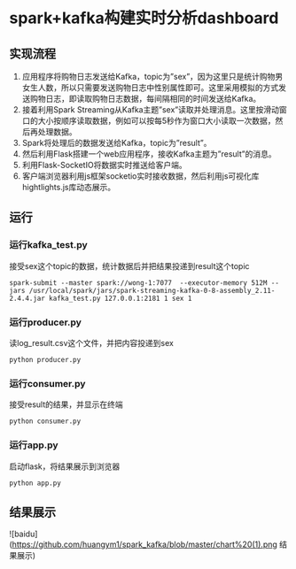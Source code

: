 # spark+kafka构建实时分析dashboard
## 实现流程
1. 应用程序将购物日志发送给Kafka，topic为”sex”，因为这里只是统计购物男女生人数，所以只需要发送购物日志中性别属性即可。这里采用模拟的方式发送购物日志，即读取购物日志数据，每间隔相同的时间发送给Kafka。
2. 接着利用Spark Streaming从Kafka主题”sex”读取并处理消息。这里按滑动窗口的大小按顺序读取数据，例如可以按每5秒作为窗口大小读取一次数据，然后再处理数据。
3. Spark将处理后的数据发送给Kafka，topic为”result”。
4. 然后利用Flask搭建一个web应用程序，接收Kafka主题为”result”的消息。
5. 利用Flask-SocketIO将数据实时推送给客户端。
6. 客户端浏览器利用js框架socketio实时接收数据，然后利用js可视化库hightlights.js库动态展示。
## 运行
### 运行kafka_test.py
接受sex这个topic的数据，统计数据后并把结果投递到result这个topic
```
spark-submit --master spark://wong-1:7077  --executor-memory 512M --jars /usr/local/spark/jars/spark-streaming-kafka-0-8-assembly_2.11-2.4.4.jar kafka_test.py 127.0.0.1:2181 1 sex 1
```
### 运行producer.py
读log_result.csv这个文件，并把内容投递到sex
```
python producer.py
```
### 运行consumer.py
接受result的结果，并显示在终端
```
python consumer.py
```
### 运行app.py
启动flask，将结果展示到浏览器
```
python app.py
```
## 结果展示
![baidu](https://github.com/huangym1/spark_kafka/blob/master/chart%20(1).png 结果展示)
